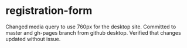 # registration-form

Changed media query to use 760px for the desktop site.  Committed to master and gh-pages branch from github desktop.
Verified that changes updated without issue.
